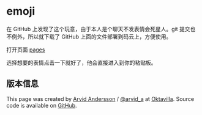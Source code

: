 <!--
 * @Description: readme
 * @Author: zoeblow
 * @Email: wangfuyuan@nnuo.com
 * @Date: 2020-08-05 17:21:13
 * @LastEditors: zoeblow
 * @LastEditTime: 2020-08-05 17:25:02
 * @FilePath: \emoji\README.md
-->

# emoji

在 GitHub 上发现了这个玩意，由于本人是个聊天不发表情会死星人。git 提交也不例外，所以就下载了 GitHub 上面的文件部署到码云上，方便使用。

打开页面 [pages](http://zoeblow.gitee.io/emoji)

选择想要的表情点击一下就好了，他会直接进入到你的粘贴板。

## 版本信息

This page was created by [Arvid Andersson](http://arvidandersson.se) / [@arvid_a](http://twitter.com/arvid_a) at [Oktavilla](http://oktavilla.se). Source code is available on [GitHub](https://GitHub.com/arvida/emoji-cheat-sheet.com).
